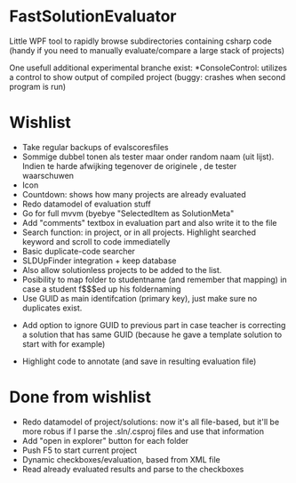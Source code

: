 FastSolutionEvaluator
=====================

Little WPF tool to rapidly browse subdirectories containing csharp code (handy if you need to manually evaluate/compare a large stack of projects)

One usefull additional experimental branche exist:
	*ConsoleControl: utilizes a control to show output of compiled project (buggy: crashes when second program is run)

# Wishlist
* Take regular backups of evalscoresfiles
* Sommige dubbel tonen als tester maar onder random naam (uit lijst). Indien te harde afwijking tegenover de originele , de tester waarschuwen 
* Icon
* Countdown: shows how many projects are already evaluated 
* Redo datamodel of evaluation stuff
* Go for full mvvm (byebye "SelectedItem as SolutionMeta"
* Add "comments" textbox in evaluation part and also write it to the file
* Search function: in project, or in all projects. Highlight searched keyword and scroll to code immediatelly
* Basic duplicate-code searcher 
* SLDUpFinder integration + keep database
* Also allow solutionless projects to be added to the list.
* Posibility to map folder to studentname (and remember that mapping) in case a student f$$$ed up his foldernaming
* Use GUID as main identifcation (primary key), just make sure no duplicates exist. 
- Add option to ignore GUID to previous part in case teacher is correcting a solution that has same GUID (because he gave a template solution to start with for example)
* Highlight code to annotate (and save in resulting evaluation file)

# Done from wishlist
* Redo datamodel of project/solutions: now it's all file-based, but it'll be more robus if I parse the .sln/.csproj files and use that information
* Add "open in explorer" button for each folder
* Push F5 to start current project
* Dynamic checkboxes/evaluation, based from XML file
* Read already evaluated results and parse to the checkboxes
